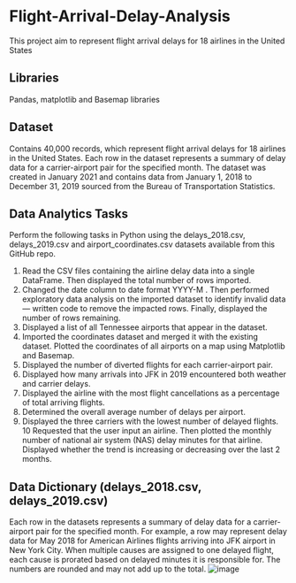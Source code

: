# Flight-Arrival-Delay-Analysis
This project aim to represent flight arrival delays for 18 airlines in the United States

## Libraries 
 Pandas, matplotlib and Basemap libraries
 
 ## Dataset
 Contains 40,000 records, which represent flight arrival delays for 18 airlines in the United States. Each row in the dataset represents a summary of delay data for a     carrier-airport pair for the specified month. 
 The dataset was created in January 2021 and contains data from January 1, 2018 to December 31, 2019 sourced from the Bureau of Transportation Statistics.
 

## Data Analytics Tasks
Perform the following tasks in Python using the delays_2018.csv, delays_2019.csv and airport_coordinates.csv datasets available from this GitHub repo.
 1. Read the CSV files containing the airline delay data into a single DataFrame. Then displayed the total number of rows imported.
 2. Changed the date column to date format YYYY-M . Then performed exploratory data analysis on the imported dataset to identify invalid data — written code to                 remove the impacted rows. Finally, displayed the number of rows remaining.
 3. Displayed a list of all Tennessee airports that appear in the dataset.
 4. Imported the coordinates dataset and merged it with the existing dataset. Plotted the coordinates of all airports on a map using Matplotlib and Basemap.
 5. Displayed the number of diverted flights for each carrier-airport pair.
 6. Displayed how many arrivals into JFK in 2019 encountered both weather and carrier delays.
 7. Displayed the airline with the most flight cancellations as a percentage of total arriving flights.
 8. Determined the overall average number of delays per airport.
 9. Displayed the three carriers with the lowest number of delayed flights.
 10 Requested that the user input an airline. Then plotted the monthly number of national air system (NAS) delay minutes for that airline. Displayed whether the trend is increasing or decreasing over the last 2 months.

## Data Dictionary (delays_2018.csv, delays_2019.csv)
Each row in the datasets represents a summary of delay data for a carrier-airport pair for the specified month. For example, a row may represent delay data for May 2018 for American Airlines flights arriving into JFK airport in New York City.
When multiple causes are assigned to one delayed flight, each cause is prorated based on delayed minutes it is responsible for. The numbers are rounded and may not add up to the total.
![image](https://user-images.githubusercontent.com/45625862/182100227-b3602b6d-36a1-42b5-8e34-31a516ade6c4.png)
